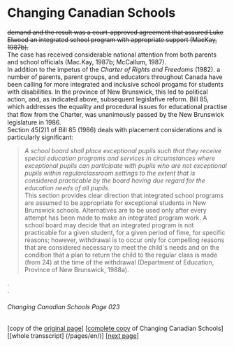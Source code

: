 # Changing Canadian Schools
~~demand and the result was a court-approved agreement
that assured Luke Elwood an integrated school program with
appropriate support (MacKay, 1987b).~~  
The case has received considerable national attention from both parents and school
officials (Mac.Kay, 1987b; McCallum, 1987).  
In addition to the impetus of the *Charter of Rights and
Freedoms* (1982). a number of parents, parent groups, and
educators throughout Canada have been calling for more
integrated and inclusive school progams for students with disabilities.
In the province of New Brunswick, this led to political action, and,
as indicated above, subsequent legislafive reform. Bill 85, which addresses
the equality and procedural issues for educational practise that ﬂow from the Charter,
was unanimously passed by the New Brunswick legislature in 1986.  
Section 45(2)1 of Bill 85 (1986) deals with placement considerations and
is particularly significant:  
> *A school board shall place exceptional pupils such that
they receive special education programs and services
in circumstances where exceptional pupils can participate
with pupils who are not exceptional pupils within regularclassroom settings
to the extent that is considered practicable by the board having due regard for
the education needs of all pupils.*  
This section provides clear direction that integrated school programs are assumed
to be appropriate for exceptional students in New Brunswick schools.
Alternatives are to be used only after every attempt has been made to make an integrated
program work. A school board may decide that an integrated program is not practicable
for a given student, for a given period of fime, for specific reasons; however, withdrawal
is to occur only for compelling reasons that are considered necessary to meet the child´s
needs and on the condition that a plan to return the child to the regular class is made (from 24)
at the time of the withdrawal (Department of Education, Province of New Brunswick, 1988a).

.  
.  
###### Changing Canadian Schools Page 023

[copy of the [original page](/copies-from-original/CCS023.png)]
[[complete copy](/copies-from-original/BestCopy_Changing_Canadian_Schools_Perspectives_on_Disability_and_Inclusion.pdf) of Changing Canadian Schools]
[[whole transscript] (/pages/en/)]
[[next page](Changing_Canadian_Schools-024)]

